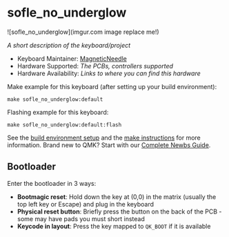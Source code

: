 # sofle_no_underglow

![sofle_no_underglow](imgur.com image replace me!)

*A short description of the keyboard/project*

* Keyboard Maintainer: [MagneticNeedle](https://github.com/MagneticNeedle)
* Hardware Supported: *The PCBs, controllers supported*
* Hardware Availability: *Links to where you can find this hardware*

Make example for this keyboard (after setting up your build environment):

    make sofle_no_underglow:default

Flashing example for this keyboard:

    make sofle_no_underglow:default:flash

See the [build environment setup](https://docs.qmk.fm/#/getting_started_build_tools) and the [make instructions](https://docs.qmk.fm/#/getting_started_make_guide) for more information. Brand new to QMK? Start with our [Complete Newbs Guide](https://docs.qmk.fm/#/newbs).

## Bootloader

Enter the bootloader in 3 ways:

* **Bootmagic reset**: Hold down the key at (0,0) in the matrix (usually the top left key or Escape) and plug in the keyboard
* **Physical reset button**: Briefly press the button on the back of the PCB - some may have pads you must short instead
* **Keycode in layout**: Press the key mapped to `QK_BOOT` if it is available
